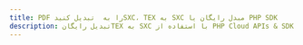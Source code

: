 ---title: PDF را به  تبدیل کنیدSXC، TEX به SXC مبدل رایگان یا PHP SDKdescription: تبدیل رایگانTEX به SXC با استفاده از PHP Cloud APIs & SDK همچنین اسناد PDF را در Cloud ایجاد، ویرایش و رندر کنید.---